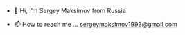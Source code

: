 - 👋 Hi, I’m Sergey Maksimov from Russia
<!--- - 👀 I’m interested in ... ethical haching, cybersecurity, *nux os, open sourse software
- 💞️ I’m looking to collaborate on ... anyone who intrested same things --->
- 📫 How to reach me ... sergeymaksimov1993@gmail.com

<!---
serj-maks/serj-maks is a ✨ special ✨ repository because its `README.md` (this file) appears on your GitHub profile.
You can click the Preview link to take a look at your changes.
--->
